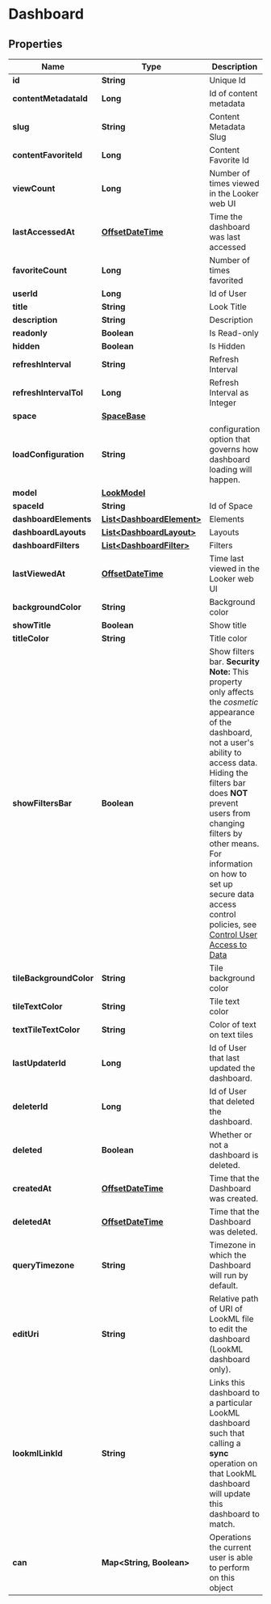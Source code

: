 # Dashboard

## Properties
Name | Type | Description | Notes
------------ | ------------- | ------------- | -------------
**id** | **String** | Unique Id |  [optional]
**contentMetadataId** | **Long** | Id of content metadata |  [optional]
**slug** | **String** | Content Metadata Slug |  [optional]
**contentFavoriteId** | **Long** | Content Favorite Id |  [optional]
**viewCount** | **Long** | Number of times viewed in the Looker web UI |  [optional]
**lastAccessedAt** | [**OffsetDateTime**](OffsetDateTime.md) | Time the dashboard was last accessed |  [optional]
**favoriteCount** | **Long** | Number of times favorited |  [optional]
**userId** | **Long** | Id of User |  [optional]
**title** | **String** | Look Title |  [optional]
**description** | **String** | Description |  [optional]
**readonly** | **Boolean** | Is Read-only |  [optional]
**hidden** | **Boolean** | Is Hidden |  [optional]
**refreshInterval** | **String** | Refresh Interval |  [optional]
**refreshIntervalToI** | **Long** | Refresh Interval as Integer |  [optional]
**space** | [**SpaceBase**](SpaceBase.md) |  |  [optional]
**loadConfiguration** | **String** | configuration option that governs how dashboard loading will happen. |  [optional]
**model** | [**LookModel**](LookModel.md) |  |  [optional]
**spaceId** | **String** | Id of Space |  [optional]
**dashboardElements** | [**List&lt;DashboardElement&gt;**](DashboardElement.md) | Elements |  [optional]
**dashboardLayouts** | [**List&lt;DashboardLayout&gt;**](DashboardLayout.md) | Layouts |  [optional]
**dashboardFilters** | [**List&lt;DashboardFilter&gt;**](DashboardFilter.md) | Filters |  [optional]
**lastViewedAt** | [**OffsetDateTime**](OffsetDateTime.md) | Time last viewed in the Looker web UI |  [optional]
**backgroundColor** | **String** | Background color |  [optional]
**showTitle** | **Boolean** | Show title |  [optional]
**titleColor** | **String** | Title color |  [optional]
**showFiltersBar** | **Boolean** | Show filters bar.  **Security Note:** This property only affects the *cosmetic* appearance of the dashboard, not a user&#x27;s ability to access data. Hiding the filters bar does **NOT** prevent users from changing filters by other means. For information on how to set up secure data access control policies, see [Control User Access to Data](https://docs.looker.com/admin-options/tutorials/permissions#control_user_access_to_data) |  [optional]
**tileBackgroundColor** | **String** | Tile background color |  [optional]
**tileTextColor** | **String** | Tile text color |  [optional]
**textTileTextColor** | **String** | Color of text on text tiles |  [optional]
**lastUpdaterId** | **Long** | Id of User that last updated the dashboard. |  [optional]
**deleterId** | **Long** | Id of User that deleted the dashboard. |  [optional]
**deleted** | **Boolean** | Whether or not a dashboard is deleted. |  [optional]
**createdAt** | [**OffsetDateTime**](OffsetDateTime.md) | Time that the Dashboard was created. |  [optional]
**deletedAt** | [**OffsetDateTime**](OffsetDateTime.md) | Time that the Dashboard was deleted. |  [optional]
**queryTimezone** | **String** | Timezone in which the Dashboard will run by default. |  [optional]
**editUri** | **String** | Relative path of URI of LookML file to edit the dashboard (LookML dashboard only). |  [optional]
**lookmlLinkId** | **String** | Links this dashboard to a particular LookML dashboard such that calling a **sync** operation on that LookML dashboard will update this dashboard to match. |  [optional]
**can** | **Map&lt;String, Boolean&gt;** | Operations the current user is able to perform on this object |  [optional]
